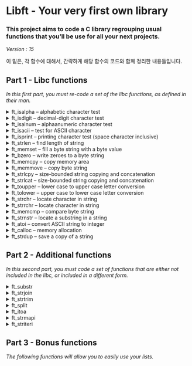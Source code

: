 # Libft - Your very first own library

### This project aims to code a C library regrouping usual functions that you’ll be use for all your next projects.
*Version : 15*

이 밑은, 각 함수에 대해서, 간략하게 해당 함수의 코드와 함께 정리한 내용들입니다.

## Part 1 - Libc functions

*In this first part, you must re-code a set of the libc functions, as defined in their
man.*

<details>
    <summary>ft_isalpha – alphabetic character test</summary>

<!-- MARKDOWN-AUTO-DOCS:START (CODE:src=./libft/ft_isalpha.c) -->
<!-- The below code snippet is automatically added from ./libft/ft_isalpha.c -->
```c
/* ************************************************************************** */
/*                                                                            */
/*                                                        :::      ::::::::   */
/*   ft_isalpha.c                                       :+:      :+:    :+:   */
/*                                                    +:+ +:+         +:+     */
/*   By: tjo <tjo@student.42seoul.kr>               +#+  +:+       +#+        */
/*                                                +#+#+#+#+#+   +#+           */
/*   Created: 2022/03/10 15:09:42 by tjo               #+#    #+#             */
/*   Updated: 2022/03/10 15:57:06 by tjo              ###   ########.fr       */
/*                                                                            */
/* ************************************************************************** */

int	ft_isalpha(int c)
{
	return (('A' <= c && c <= 'Z') || ('a' <= c && c <= 'z'));
}
```
<!-- MARKDOWN-AUTO-DOCS:END -->
* 인자가 알파벳에 속한다면 1을 리턴하고, 아니라면 0을 리턴한다.

- - -
</details>

<details>
    <summary>ft_isdigit – decimal-digit character test</summary>

<!-- MARKDOWN-AUTO-DOCS:START (CODE:src=./libft/ft_isdigit.c) -->
<!-- The below code snippet is automatically added from ./libft/ft_isdigit.c -->
```c
/* ************************************************************************** */
/*                                                                            */
/*                                                        :::      ::::::::   */
/*   ft_isdigit.c                                       :+:      :+:    :+:   */
/*                                                    +:+ +:+         +:+     */
/*   By: tjo <tjo@student.42seoul.kr>               +#+  +:+       +#+        */
/*                                                +#+#+#+#+#+   +#+           */
/*   Created: 2022/03/10 15:09:42 by tjo               #+#    #+#             */
/*   Updated: 2022/03/10 15:57:07 by tjo              ###   ########.fr       */
/*                                                                            */
/* ************************************************************************** */

int	ft_isdigit(int c)
{
	return ('0' <= c && c <= '9');
}
```
<!-- MARKDOWN-AUTO-DOCS:END -->
* 인자가 10진수 숫자에 속한다면 1을 리턴하고, 아니라면 0을 리턴한다.
*
- - -
</details>

<details>
    <summary>ft_isalnum – alphaanumeric character test</summary>

<!-- MARKDOWN-AUTO-DOCS:START (CODE:src=./libft/ft_isalnum.c) -->
<!-- The below code snippet is automatically added from ./libft/ft_isalnum.c -->
```c
/* ************************************************************************** */
/*                                                                            */
/*                                                        :::      ::::::::   */
/*   ft_isalnum.c                                       :+:      :+:    :+:   */
/*                                                    +:+ +:+         +:+     */
/*   By: tjo <tjo@student.42seoul.kr>               +#+  +:+       +#+        */
/*                                                +#+#+#+#+#+   +#+           */
/*   Created: 2022/03/10 15:09:42 by tjo               #+#    #+#             */
/*   Updated: 2022/03/10 15:56:53 by tjo              ###   ########.fr       */
/*                                                                            */
/* ************************************************************************** */

int	ft_isalnum(int c)
{
	return (('0' <= c && c <= '9') \
	|| ('a' <= c && c <= 'z') || ('A' <= c && c <= 'Z'));
}
```
<!-- MARKDOWN-AUTO-DOCS:END -->
* 인자가 알파벳이나, 10진수 숫자에 속한다면 1을 리턴하고, 아니라면 0을 리턴한다.

- - -
</details>

<details>
    <summary>ft_isacii – test for ASCII character</summary>

<!-- MARKDOWN-AUTO-DOCS:START (CODE:src=./libft/ft_isascii.c) -->
<!-- The below code snippet is automatically added from ./libft/ft_isascii.c -->
```c
/* ************************************************************************** */
/*                                                                            */
/*                                                        :::      ::::::::   */
/*   ft_isascii.c                                       :+:      :+:    :+:   */
/*                                                    +:+ +:+         +:+     */
/*   By: tjo <tjo@student.42seoul.kr>               +#+  +:+       +#+        */
/*                                                +#+#+#+#+#+   +#+           */
/*   Created: 2022/03/10 15:51:01 by tjo               #+#    #+#             */
/*   Updated: 2022/03/10 15:51:52 by tjo              ###   ########.fr       */
/*                                                                            */
/* ************************************************************************** */

int	ft_isascii(int c)
{
	return (0 <= c && c <= 0177);
}
```
<!-- MARKDOWN-AUTO-DOCS:END -->
* 인자가 아스키코드에 속한다면 1을 리턴하고, 아니라면 0을 리턴한다.

- - -
</details>

<details>
    <summary>ft_isprint – printing character test (space character inclusive)</summary>

<!-- MARKDOWN-AUTO-DOCS:START (CODE:src=./libft/ft_isprint.c) -->
<!-- The below code snippet is automatically added from ./libft/ft_isprint.c -->
```c
/* ************************************************************************** */
/*                                                                            */
/*                                                        :::      ::::::::   */
/*   ft_isprint.c                                       :+:      :+:    :+:   */
/*                                                    +:+ +:+         +:+     */
/*   By: tjo <tjo@student.42seoul.kr>               +#+  +:+       +#+        */
/*                                                +#+#+#+#+#+   +#+           */
/*   Created: 2022/03/10 15:52:10 by tjo               #+#    #+#             */
/*   Updated: 2022/03/10 15:53:37 by tjo              ###   ########.fr       */
/*                                                                            */
/* ************************************************************************** */

int	ft_isprint(int c)
{
	return (040 <= c && c <= 0176);
}
```
<!-- MARKDOWN-AUTO-DOCS:END -->
* 인자가 출력가능한 문자에 속한다면 1을 리턴하고, 아니라면 0을 리턴한다.

- - -
</details>

<details>
    <summary>ft_strlen – find length of string</summary>

<!-- MARKDOWN-AUTO-DOCS:START (CODE:src=./libft/ft_strlen.c) -->
<!-- The below code snippet is automatically added from ./libft/ft_strlen.c -->
```c
/* ************************************************************************** */
/*                                                                            */
/*                                                        :::      ::::::::   */
/*   ft_strlen.c                                        :+:      :+:    :+:   */
/*                                                    +:+ +:+         +:+     */
/*   By: tjo <tjo@student.42seoul.kr>               +#+  +:+       +#+        */
/*                                                +#+#+#+#+#+   +#+           */
/*   Created: 2022/03/10 15:53:54 by tjo               #+#    #+#             */
/*   Updated: 2022/03/24 15:04:23 by tjo              ###   ########.fr       */
/*                                                                            */
/* ************************************************************************** */

int	ft_strlen(const char *s)
{
	int	n;

	n = 0;
	while (s[n])
		n++;
	return (n);
}
```
<!-- MARKDOWN-AUTO-DOCS:END -->
* 인자로 주어진 스트링의 길이를 리턴한다
* 스트링의 마지막 글자가 널 문자인 것을 이용해서, 문자열의 길이를 찾는다.

- - -
</details>

<details>
    <summary>ft_memset – fill a byte string with a byte value</summary>

<!-- MARKDOWN-AUTO-DOCS:START (CODE:src=./libft/ft_memset.c) -->
<!-- The below code snippet is automatically added from ./libft/ft_memset.c -->
```c
/* ************************************************************************** */
/*                                                                            */
/*                                                        :::      ::::::::   */
/*   ft_memset.c                                        :+:      :+:    :+:   */
/*                                                    +:+ +:+         +:+     */
/*   By: tjo <tjo@student.42seoul.kr>               +#+  +:+       +#+        */
/*                                                +#+#+#+#+#+   +#+           */
/*   Created: 2022/03/10 15:55:06 by tjo               #+#    #+#             */
/*   Updated: 2022/04/07 20:51:26 by tjo              ###   ########.fr       */
/*                                                                            */
/* ************************************************************************** */

#include"./libft.h"

void	*ft_memset(void *b, int c, size_t len)
{
	char	*cur;

	cur = (char *)b;
	while (len--)
		*(cur++) = (char)c;
	return (b);
}
```
<!-- MARKDOWN-AUTO-DOCS:END -->
* 인자로 주어진 포인터 b부터, *len* 만큼의 바이트를 c로 채운 후 그 주소의 포인터를 리턴한다.
* 메모리를 한 바이트씩 채우기 위해, *void*\*를 *char*\*로 변환해서 사용했다.

- - -
</details>

<details>
    <summary>ft_bzero – write zeroes to a byte string</summary>

<!-- MARKDOWN-AUTO-DOCS:START (CODE:src=./libft/ft_bzero.c) -->
<!-- The below code snippet is automatically added from ./libft/ft_bzero.c -->
```c
/* ************************************************************************** */
/*                                                                            */
/*                                                        :::      ::::::::   */
/*   ft_bzero.c                                         :+:      :+:    :+:   */
/*                                                    +:+ +:+         +:+     */
/*   By: tjo <tjo@student.42seoul.kr>               +#+  +:+       +#+        */
/*                                                +#+#+#+#+#+   +#+           */
/*   Created: 2022/03/22 14:58:52 by tjo               #+#    #+#             */
/*   Updated: 2022/04/07 20:50:42 by tjo              ###   ########.fr       */
/*                                                                            */
/* ************************************************************************** */

#include"./libft.h"

void	ft_bzero(void *s, size_t n)
{
	while (n--)
		*(char *)(s++) = 0;
}
```
<!-- MARKDOWN-AUTO-DOCS:END -->
* 인자로 주어진 포인터 *s*부터, *n* 만큼의 바이트를 0으로 채운다.
* 메모리를 한 바이트씩 채우기 위해, *void*\*를 *char*\*로 변환해서 사용했다.

- - -
</details>

<details>
    <summary>ft_memcpy – copy memory area</summary>

<!-- MARKDOWN-AUTO-DOCS:START (CODE:src=./libft/ft_memcpy.c) -->
<!-- The below code snippet is automatically added from ./libft/ft_memcpy.c -->
```c
/* ************************************************************************** */
/*                                                                            */
/*                                                        :::      ::::::::   */
/*   ft_memcpy.c                                        :+:      :+:    :+:   */
/*                                                    +:+ +:+         +:+     */
/*   By: tjo <tjo@student.42seoul.kr>               +#+  +:+       +#+        */
/*                                                +#+#+#+#+#+   +#+           */
/*   Created: 2022/03/22 15:00:13 by tjo               #+#    #+#             */
/*   Updated: 2022/04/07 20:51:23 by tjo              ###   ########.fr       */
/*                                                                            */
/* ************************************************************************** */

#include"./libft.h"

void	*ft_memcpy(void *dst, const void *src, size_t n)
{
	size_t	cur;

	if (!dst && !src)
		return (0);
	cur = -1;
	while (++cur < n)
		*(char *)(dst + cur) = *((char *)src + (cur));
	return (dst);
}
```
<!-- MARKDOWN-AUTO-DOCS:END -->
* *src* 포인터로부터 *n* 만큼의 바이트를, *dst* 포인터부터 붙여넣은 후 그 주소의 포인터를 리턴한다.
* 메모리를 한 바이트씩 채우기 위해, *void*\*를 *char*\*로 변환해서 사용했다.

- - -
</details>

<details>
    <summary>ft_memmove – copy byte string</summary>

<!-- MARKDOWN-AUTO-DOCS:START (CODE:src=./libft/ft_memmove.c) -->
<!-- The below code snippet is automatically added from ./libft/ft_memmove.c -->
```c
/* ************************************************************************** */
/*                                                                            */
/*                                                        :::      ::::::::   */
/*   ft_memmove.c                                       :+:      :+:    :+:   */
/*                                                    +:+ +:+         +:+     */
/*   By: tjo <tjo@student.42seoul.kr>               +#+  +:+       +#+        */
/*                                                +#+#+#+#+#+   +#+           */
/*   Created: 2022/03/22 15:10:24 by tjo               #+#    #+#             */
/*   Updated: 2022/04/07 23:27:49 by tjo              ###   ########.fr       */
/*                                                                            */
/* ************************************************************************** */

#include"./libft.h"

void	*ft_memmove(void *dst, const void *src, size_t len)
{
	size_t	cur;

	if (!dst && !src)
		return (0);
	if (dst < src)
	{
		cur = 0;
		while (0 <= cur && cur < len)
		{
			*((char *)dst + cur) = *((char *)src + cur);
			cur++;
		}
	}
	else
	{
		cur = len - 1;
		while (0 <= cur && cur < len)
		{
			*((char *)dst + cur) = *((char *)src + cur);
			cur--;
		}
	}
	return (dst);
}
```
<!-- MARKDOWN-AUTO-DOCS:END -->
* *src* 포인터로부터 *n* 만큼의 바이트를, *dst* 포인터부터 붙여넣은 후 그 주소의 포인터를 리턴한다.
* 메모리를 한 바이트씩 채우기 위해, *void*\*를 *char*\*로 변환해서 사용했다.
* **ft_memcpy**와 다른 점은, **ft_memmove**는 두 메모리가 겹쳐있더라도 문제가 생기지 않는 방식으로 복사한다는 점이다.
* *dst*가 *src*보다 앞 쪽 메모리에 위치한다면 *src*의 앞부터 순차적으로 복사하며, 반대의 경우라면 *src*의 뒤부터 순차적으로 복사하여 데이터가 덮어씌워지는 것을 방지한다.

- - -
</details>

<details>
    <summary>ft_strlcpy – size-bounded string copying and concatenation</summary>

<!-- MARKDOWN-AUTO-DOCS:START (CODE:src=./libft/ft_strlcpy.c) -->
<!-- The below code snippet is automatically added from ./libft/ft_strlcpy.c -->
```c
/* ************************************************************************** */
/*                                                                            */
/*                                                        :::      ::::::::   */
/*   ft_strlcpy.c                                       :+:      :+:    :+:   */
/*                                                    +:+ +:+         +:+     */
/*   By: tjo <tjo@student.42seoul.kr>               +#+  +:+       +#+        */
/*                                                +#+#+#+#+#+   +#+           */
/*   Created: 2022/03/22 15:13:39 by tjo               #+#    #+#             */
/*   Updated: 2022/04/08 00:43:27 by tjo              ###   ########.fr       */
/*                                                                            */
/* ************************************************************************** */

#include"./libft.h"

size_t	ft_strlcpy(char *dst, const char *src, size_t dstsize)
{
	size_t const	src_len = ft_strlen(src);
	size_t			cur;

	if (dstsize == 0)
		return (src_len);
	cur = 0;
	while (cur < src_len && cur < dstsize - 1)
	{
		dst[cur] = src[cur];
		cur++;
	}
	dst[cur] = '\0';
	return (src_len);
}
```
<!-- MARKDOWN-AUTO-DOCS:END -->
* *src* 스트링을, *dst* 스트링의 위치에 복사한 뒤 *src* 스트링의 길이를 리턴한다.
* *dstsize*는 *dst* 포인터에 할당된 공간의 크기를 의미한다. 만약 *dst* 스트링이 *dstsize*보다 크다면, 해당 스트링은 비정상적인 스트링인 것이다.
* 리턴값을 통해 스트링이 온전히 복사되었는지 확인할 수 있다. 만약 *dstsize*보다 리턴값이 크다면, *src* 스트링이 일부 잘려서 복사된 것이다.
* *dstsize*가 1 이상이고, 인자로 주어진 *dst* 스트링이 정상이라면, 수정된 *dst* 스트링은 NULL-termination이 보장된다.

- - -
</details>

<details>
    <summary>ft_strlcat – size-bounded string copying and concatenation</summary>

<!-- MARKDOWN-AUTO-DOCS:START (CODE:src=./libft/ft_strlcat.c) -->
<!-- The below code snippet is automatically added from ./libft/ft_strlcat.c -->
```c
/* ************************************************************************** */
/*                                                                            */
/*                                                        :::      ::::::::   */
/*   ft_strlcat.c                                       :+:      :+:    :+:   */
/*                                                    +:+ +:+         +:+     */
/*   By: tjo <tjo@student.42seoul.kr>               +#+  +:+       +#+        */
/*                                                +#+#+#+#+#+   +#+           */
/*   Created: 2022/03/22 15:23:51 by tjo               #+#    #+#             */
/*   Updated: 2022/04/07 20:51:50 by tjo              ###   ########.fr       */
/*                                                                            */
/* ************************************************************************** */

#include"./libft.h"

size_t	ft_strlcat(char *dst, const char *src, size_t dstsize)
{
	size_t	src_len;
	size_t	dst_len;
	size_t	cur;

	src_len = ft_strlen(src);
	dst_len = 0;
	while (dst[dst_len])
	{
		if (dstsize < dst_len)
			return (dstsize + src_len);
		dst_len++;
	}
	if (dstsize < dst_len)
		return (dstsize + src_len);
	cur = dst_len;
	while (cur - dst_len < src_len && cur + 1 < dstsize)
	{
		dst[cur] = src[cur - dst_len];
		cur++;
	}
	dst[cur] = '\0';
	return (dst_len + src_len);
}
```
<!-- MARKDOWN-AUTO-DOCS:END -->
* *src* 스트링을, *dst* 스트링의 뒤부터 이어붙인 후, 만들어 질 스트링의 길이를 리턴한다.
* *dstsize*는 *dst* 포인터에 할당된 공간의 크기를 의미한다. 만약 *dst* 스트링이 *dstsize*보다 크다면, 해당 스트링은 비정상적인 스트링인 것이다.
* 리턴값을 통해 스트링이 온전히 복사되었는지 확인할 수 있다. 만약 *dstsize*보다 리턴값이 크다면, *src* 스트링이 일부 잘려서 복사된 것이다.
* dstsize가 1 이상이고, 인자로 주어진 *dst* 스트링이 정상이라면, 수정된 *dst* 스트링은 NULL-termination이 보장된다.

- - -
</details>

<details>
    <summary>ft_toupper – lower case to upper case letter conversion</summary>

<!-- MARKDOWN-AUTO-DOCS:START (CODE:src=./libft/ft_toupper.c) -->
<!-- The below code snippet is automatically added from ./libft/ft_toupper.c -->
```c
/* ************************************************************************** */
/*                                                                            */
/*                                                        :::      ::::::::   */
/*   ft_toupper.c                                       :+:      :+:    :+:   */
/*                                                    +:+ +:+         +:+     */
/*   By: tjo <tjo@student.42seoul.kr>               +#+  +:+       +#+        */
/*                                                +#+#+#+#+#+   +#+           */
/*   Created: 2022/03/22 15:30:37 by tjo               #+#    #+#             */
/*   Updated: 2022/03/22 15:32:55 by tjo              ###   ########.fr       */
/*                                                                            */
/* ************************************************************************** */

int	ft_toupper(int c)
{
	if ('a' <= c && c <= 'z')
		c += 'A' - 'a';
	return (c);
}
```
<!-- MARKDOWN-AUTO-DOCS:END -->
* 인자가 소문자라면, 대문자로 바꾸어 리턴한다.

- - -
</details>

<details>
    <summary>ft_tolower – upper case to lower case letter conversion</summary>

<!-- MARKDOWN-AUTO-DOCS:START (CODE:src=./libft/ft_tolower.c) -->
<!-- The below code snippet is automatically added from ./libft/ft_tolower.c -->
```c
/* ************************************************************************** */
/*                                                                            */
/*                                                        :::      ::::::::   */
/*   ft_tolower.c.c                                     :+:      :+:    :+:   */
/*                                                    +:+ +:+         +:+     */
/*   By: tjo <tjo@student.42seoul.kr>               +#+  +:+       +#+        */
/*                                                +#+#+#+#+#+   +#+           */
/*   Created: 2022/03/22 15:30:37 by tjo               #+#    #+#             */
/*   Updated: 2022/03/22 15:32:49 by tjo              ###   ########.fr       */
/*                                                                            */
/* ************************************************************************** */

int	ft_tolower(int c)
{
	if ('A' <= c && c <= 'Z')
		c += 'a' - 'A';
	return (c);
}
```
<!-- MARKDOWN-AUTO-DOCS:END -->
* 인자가 대문자라면, 소문자로 바꾸어 리턴한다.

- - -
</details>

<details>
    <summary>ft_strchr – locate character in string</summary>

<!-- MARKDOWN-AUTO-DOCS:START (CODE:src=./libft/ft_strchr.c) -->
<!-- The below code snippet is automatically added from ./libft/ft_strchr.c -->
```c
/* ************************************************************************** */
/*                                                                            */
/*                                                        :::      ::::::::   */
/*   ft_strchr.c                                        :+:      :+:    :+:   */
/*                                                    +:+ +:+         +:+     */
/*   By: tjo <tjo@student.42seoul.kr>               +#+  +:+       +#+        */
/*                                                +#+#+#+#+#+   +#+           */
/*   Created: 2022/03/22 15:33:51 by tjo               #+#    #+#             */
/*   Updated: 2022/04/07 15:08:12 by tjo              ###   ########.fr       */
/*                                                                            */
/* ************************************************************************** */

char	*ft_strchr(const char *s, int c)
{
	char			*cur;
	unsigned char	target;

	cur = (char *)s - 1;
	target = (unsigned char)c;
	while (cur++)
	{
		if (*cur == target)
			return (cur);
		if (*cur == '\0')
		{
			if (c == '\0')
				return (cur);
			else
				return (0);
		}
	}
	return (0);
}
```
<!-- MARKDOWN-AUTO-DOCS:END -->
* 인자로 주어진 *s* 스트링에서, 처음으로 등장하는 *c*의 주소를 리턴한다. 만약 *c*가 존재하지 않는다면 NULL을 리턴한다.

- - -
</details>

<details>
    <summary>ft_strrchr – locate character in string</summary>

<!-- MARKDOWN-AUTO-DOCS:START (CODE:src=./libft/ft_strrchr.c) -->
<!-- The below code snippet is automatically added from ./libft/ft_strrchr.c -->
```c
/* ************************************************************************** */
/*                                                                            */
/*                                                        :::      ::::::::   */
/*   ft_strrchr.c                                       :+:      :+:    :+:   */
/*                                                    +:+ +:+         +:+     */
/*   By: tjo <tjo@student.42seoul.kr>               +#+  +:+       +#+        */
/*                                                +#+#+#+#+#+   +#+           */
/*   Created: 2022/03/22 15:33:51 by tjo               #+#    #+#             */
/*   Updated: 2022/04/07 15:08:49 by tjo              ###   ########.fr       */
/*                                                                            */
/* ************************************************************************** */

char	*ft_strrchr(const char *s, int c)
{
	char			*cur;
	char			*ret;
	unsigned char	target;

	cur = (char *)s - 1;
	target = (unsigned char)c;
	ret = 0;
	while (cur++)
	{
		if (*cur == target)
			ret = cur;
		if (*cur == '\0')
			break ;
	}
	return (ret);
}
```
<!-- MARKDOWN-AUTO-DOCS:END -->
* 인자로 주어진 *s* 스트링에서, 마지막으로 등장하는 *c*의 주소를 리턴한다. 만약 *c*가 존재하지 않는다면 NULL을 리턴한다.

- - -
</details>

<details>
    <summary>ft_memcmp – compare byte string</summary>

<!-- MARKDOWN-AUTO-DOCS:START (CODE:src=./libft/ft_memcmp.c) -->
<!-- The below code snippet is automatically added from ./libft/ft_memcmp.c -->
```c
/* ************************************************************************** */
/*                                                                            */
/*                                                        :::      ::::::::   */
/*   ft_memcmp.c                                        :+:      :+:    :+:   */
/*                                                    +:+ +:+         +:+     */
/*   By: tjo <tjo@student.42seoul.kr>               +#+  +:+       +#+        */
/*                                                +#+#+#+#+#+   +#+           */
/*   Created: 2022/03/24 14:54:13 by tjo               #+#    #+#             */
/*   Updated: 2022/04/07 23:50:27 by tjo              ###   ########.fr       */
/*                                                                            */
/* ************************************************************************** */

#include"./libft.h"

int	ft_memcmp(const void *s1, const void *s2, size_t n)
{
	size_t	i;

	i = 0;
	while (i < n)
	{
		if (*((unsigned char *)s1 + i) != *((unsigned char *)s2 + i))
			return (*((unsigned char *)s1 + i) - *((unsigned char *)s2 + i));
		i++;
	}
	return (0);
}
```
<!-- MARKDOWN-AUTO-DOCS:END -->
* 인자로 주어진 포인터 *s1*, *s2*부터 *n*만큼의 바이트를 *unsigned char*로 비교한다.
* 두 메모리의 값이 일치한다면 0을 리턴하고, 아니라면 첫 번째로 다른 바이트의 차이를 리턴한다.
* 한 바이트씩 비교하기 위해 *void*\*를 *unsigned char*\*로 변환해서 사용했다.

- - -
</details>

<details>
    <summary>ft_strnstr – locate a substring in a string</summary>

<!-- MARKDOWN-AUTO-DOCS:START (CODE:src=./libft/ft_strnstr.c) -->
<!-- The below code snippet is automatically added from ./libft/ft_strnstr.c -->
```c
/* ************************************************************************** */
/*                                                                            */
/*                                                        :::      ::::::::   */
/*   ft_strnstr.c                                       :+:      :+:    :+:   */
/*                                                    +:+ +:+         +:+     */
/*   By: tjo <tjo@student.42seoul.kr>               +#+  +:+       +#+        */
/*                                                +#+#+#+#+#+   +#+           */
/*   Created: 2022/03/24 15:07:24 by tjo               #+#    #+#             */
/*   Updated: 2022/04/07 20:52:01 by tjo              ###   ########.fr       */
/*                                                                            */
/* ************************************************************************** */

#include"./libft.h"

char	*ft_strnstr(const char *haystack, const char *needle, size_t len)
{
	long long	cur_h;
	long long	cur_n;
	long long	len_h;
	long long	len_n;
	int			flag;

	if (!(*needle))
		return ((char *)haystack);
	cur_h = -1;
	len_h = ft_strlen(haystack);
	len_n = ft_strlen(needle);
	while (++cur_h + (size_t)len_n - 1 < len && cur_h + len_n - 1 < len_h)
	{
		cur_n = -1;
		flag = 1;
		while (++cur_n < len_n)
		{
			if (haystack[cur_h + cur_n] != needle[cur_n])
				flag = 0;
		}
		if (flag)
			return ((char *)haystack + cur_h);
	}
	return (0);
}
```
<!-- MARKDOWN-AUTO-DOCS:END -->
* *haystack* 문자열의, *needle* 문자열을 찾아 그 주소를 리턴한다. 최대 *len* 글자까지만 비교한다.
* 만약 *needle* 문자열이 빈 문자열이라면, *haystack* 문자열의 주소를 리턴하며, *needle* 문자열이 존재하지 않는다면 NULL을 리턴한다.

- - -
</details>

<details>
    <summary>ft_atoi – convert ASCII string to integer</summary>

<!-- MARKDOWN-AUTO-DOCS:START (CODE:src=./libft/ft_atoi.c) -->
<!-- The below code snippet is automatically added from ./libft/ft_atoi.c -->
```c
/* ************************************************************************** */
/*                                                                            */
/*                                                        :::      ::::::::   */
/*   ft_atoi.c                                          :+:      :+:    :+:   */
/*                                                    +:+ +:+         +:+     */
/*   By: tjo <tjo@student.42seoul.kr>               +#+  +:+       +#+        */
/*                                                +#+#+#+#+#+   +#+           */
/*   Created: 2022/04/01 04:50:29 by tjo               #+#    #+#             */
/*   Updated: 2022/04/14 14:31:36 by tjo              ###   ########.fr       */
/*                                                                            */
/* ************************************************************************** */

#include"./libft.h"

static int	my_isspace(int c)
{
	return ((9 <= c && c <= 13) || c == 20 || c == 32);
}

static int	my_issign(int c)
{
	return ('+' == c || '-' == c);
}

static int	check_overflow(long long ret, int next_digit)
{
	long long	lim;

	lim = (INT64_MAX - next_digit) / 10;
	return (lim < ret);
}

int	ft_atoi(const char *str)
{
	char		*cur;
	int			minus_cnt;
	long long	ret;

	cur = (char *)str;
	while (my_isspace(*cur))
		cur++;
	ret = 0;
	minus_cnt = 0;
	if (my_issign(*cur))
	{
		if (*cur == '-')
			minus_cnt++;
		cur++;
	}
	while (ft_isdigit(*cur))
	{
		if (check_overflow(ret, (*(cur) - '0')))
			return (minus_cnt - 1);
		ret = ret * 10 + (*(cur++) - '0');
	}
	if (minus_cnt)
		ret *= -1;
	return (ret);
}
```
<!-- MARKDOWN-AUTO-DOCS:END -->
* 인자로 주어진 문자열을 10진수 정수로 변환하여 리턴한다.
* 음수와 양수의 나머지/나눗셈 연산이 다르므로, 음수라면 양수로 바꾸어준다.
* *INT32_MIN*을 양수로 변환하는 과정에서, *int*로는 오버플로우가 일어나므로 *long long*을 사용했다.
* 유효하지 않은 글자가 등장하는 즉시, 지금까지의 결과를 반환한다.
* *atoi*는 64비트 정수형으로 다룰 수 없는 수는 수가 양수일때 -1, 음수일때 0을 반환한다.
* 연산은 무조건 양수로 이루어지므로, 각 연산마다 오버플로우가 일어나는지 확인하여 구현했다.

- - -
</details>

<details>
    <summary>ft_calloc – memory allocation</summary>

<!-- MARKDOWN-AUTO-DOCS:START (CODE:src=./libft/ft_calloc.c) -->
<!-- The below code snippet is automatically added from ./libft/ft_calloc.c -->
```c
/* ************************************************************************** */
/*                                                                            */
/*                                                        :::      ::::::::   */
/*   ft_calloc.c                                        :+:      :+:    :+:   */
/*                                                    +:+ +:+         +:+     */
/*   By: tjo <tjo@student.42seoul.kr>               +#+  +:+       +#+        */
/*                                                +#+#+#+#+#+   +#+           */
/*   Created: 2022/04/01 04:46:24 by tjo               #+#    #+#             */
/*   Updated: 2022/04/07 20:50:44 by tjo              ###   ########.fr       */
/*                                                                            */
/* ************************************************************************** */

#include"./libft.h"

void	*ft_calloc(size_t count, size_t size)
{
	void	*ret;

	ret = malloc(count * size);
	if (!ret)
		return (0);
	ft_bzero(ret, count * size);
	return (ret);
}
```
<!-- MARKDOWN-AUTO-DOCS:END -->
* *count* * *size* 만큼의 공간을 동적할당한 포인터를 리턴한다.
* *malloc*과 다른 점은, 동적할당된 공간을 모두 0으로 초기화 한 뒤 리턴한다는 것이다.

- - -
</details>

<details>
    <summary>ft_strdup – save a copy of a string</summary>

<!-- MARKDOWN-AUTO-DOCS:START (CODE:src=./libft/ft_strdup.c) -->
<!-- The below code snippet is automatically added from ./libft/ft_strdup.c -->
```c
/* ************************************************************************** */
/*                                                                            */
/*                                                        :::      ::::::::   */
/*   ft_strdup.c                                        :+:      :+:    :+:   */
/*                                                    +:+ +:+         +:+     */
/*   By: tjo <tjo@student.42seoul.kr>               +#+  +:+       +#+        */
/*                                                +#+#+#+#+#+   +#+           */
/*   Created: 2022/04/01 04:48:33 by tjo               #+#    #+#             */
/*   Updated: 2022/04/07 20:51:43 by tjo              ###   ########.fr       */
/*                                                                            */
/* ************************************************************************** */

#include"./libft.h"

char	*ft_strdup(const char *s1)
{
	size_t	target_len;
	char	*ret;

	target_len = ft_strlen(s1);
	ret = (char *)malloc(sizeof(char) * target_len + 1);
	if (!ret)
		return (0);
	ft_memmove(ret, s1, target_len);
	ret[target_len] = '\0';
	return (ret);
}
```
<!-- MARKDOWN-AUTO-DOCS:END -->
* *s1* 스트링을 복사한, 새로운 스트링을 동적할당하여 리턴한다.

- - -
</details>


## Part 2 - Additional functions

*In this second part, you must code a set of functions that are either not included in the
libc, or included in a different form.*

<details>
    <summary>ft_substr</summary>

<!-- MARKDOWN-AUTO-DOCS:START (CODE:src=./libft/ft_substr.c) -->
<!-- The below code snippet is automatically added from ./libft/ft_substr.c -->
```c
/* ************************************************************************** */
/*                                                                            */
/*                                                        :::      ::::::::   */
/*   ft_substr.c                                        :+:      :+:    :+:   */
/*                                                    +:+ +:+         +:+     */
/*   By: tjo <tjo@student.42seoul.kr>               +#+  +:+       +#+        */
/*                                                +#+#+#+#+#+   +#+           */
/*   Created: 2022/03/24 15:14:54 by tjo               #+#    #+#             */
/*   Updated: 2022/04/07 20:52:08 by tjo              ###   ########.fr       */
/*                                                                            */
/* ************************************************************************** */

#include"./libft.h"

static size_t	min(size_t a, size_t b)
{
	if (a < b)
		return (a);
	else
		return (b);
}

char	*ft_substr(char const *s, unsigned int start, size_t len)
{
	char	*ret;
	size_t	substr_len;

	if (!s)
		return (0);
	if ((unsigned int)ft_strlen(s) <= start)
	{
		ret = (char *)malloc(sizeof(char) * 1);
		ret[0] = '\0';
		return (ret);
	}
	substr_len = min(len, ft_strlen(s + start));
	ret = (char *)malloc(sizeof(char) * substr_len + 1);
	if (!ret)
		return (0);
	ft_memmove(ret, s + start, substr_len);
	ret[substr_len] = 0;
	return (ret);
}
```
<!-- MARKDOWN-AUTO-DOCS:END -->

> * Param:  
> #1. The string from which to create the substring.   
> #2. The start index of the substring in the string ’s’.  
> #3. The maximum length of the substring.  
> * Return:  
> The substring. NULL if the allocation fails.
> * Desc:  
> Allocates (with malloc(3)) and returns a substring from the string ’s’. The substring begins at index ’start’ and is of maximum size ’len’.

* *start*가 *s*의 길이보다 크다면, 빈 문자열을 반환하도록 예외를 처리해주었다.
* 그렇지 않다면, *ft_memmove*를 이용해서 *(s+start) ~ (s+start + substr_len+1)* 만큼을 옮긴 문자열을 복사해 리턴했다.

- - -
</details>

<details>
    <summary>ft_strjoin</summary>

<!-- MARKDOWN-AUTO-DOCS:START (CODE:src=./libft/ft_strjoin.c) -->
<!-- The below code snippet is automatically added from ./libft/ft_strjoin.c -->
```c
/* ************************************************************************** */
/*                                                                            */
/*                                                        :::      ::::::::   */
/*   ft_strjoin.c                                       :+:      :+:    :+:   */
/*                                                    +:+ +:+         +:+     */
/*   By: tjo <tjo@student.42seoul.kr>               +#+  +:+       +#+        */
/*                                                +#+#+#+#+#+   +#+           */
/*   Created: 2022/03/24 15:14:54 by tjo               #+#    #+#             */
/*   Updated: 2022/04/07 20:51:47 by tjo              ###   ########.fr       */
/*                                                                            */
/* ************************************************************************** */

#include"./libft.h"

char	*ft_strjoin(char const *s1, char const *s2)
{
	char	*ret;
	size_t	s1_len;
	size_t	s2_len;

	if (!s1 || !s2)
		return (0);
	s1_len = ft_strlen(s1);
	s2_len = ft_strlen(s2);
	ret = (char *)malloc(sizeof(char) * s1_len + s2_len + 1);
	if (!ret)
		return (0);
	ft_memmove(ret, s1, s1_len);
	ft_memmove(ret + s1_len, s2, s2_len);
	ret[s1_len + s2_len] = 0;
	return (ret);
}
```
<!-- MARKDOWN-AUTO-DOCS:END -->
> * Param:  
> #1. The prefix string.  
> #2. The suffix string.  
> * Return:  
> The new string. NULL if the allocation fails.  
> * Desc:  
> Allocates (with malloc(3)) and returns a new string, which is the result of the concatenation of ’s1’ and ’s2’.

* *s1*과 *s2*의 길이를 더한 값만큼 동적할당하여, *ft_memmove*를 이용해 복사해 리턴했다.
- - -
</details>

<details>
    <summary>ft_strtrim</summary>

<!-- MARKDOWN-AUTO-DOCS:START (CODE:src=./libft/ft_strtrim.c) -->
<!-- The below code snippet is automatically added from ./libft/ft_strtrim.c -->
```c
/* ************************************************************************** */
/*                                                                            */
/*                                                        :::      ::::::::   */
/*   ft_strtrim.c                                       :+:      :+:    :+:   */
/*                                                    +:+ +:+         +:+     */
/*   By: tjo <tjo@student.42seoul.kr>               +#+  +:+       +#+        */
/*                                                +#+#+#+#+#+   +#+           */
/*   Created: 2022/03/24 15:30:06 by tjo               #+#    #+#             */
/*   Updated: 2022/04/07 20:52:05 by tjo              ###   ########.fr       */
/*                                                                            */
/* ************************************************************************** */

#include"./libft.h"

static int	char_check(const char c, char *set)
{
	set--;
	while (*(++set) != '\0')
		if (c == *set)
			return (1);
	return (0);
}

static void	get_cur(size_t *lcur, size_t *rcur, char const *s1, char const *set)
{
	size_t	s_len;

	s_len = ft_strlen(s1);
	*lcur = 0;
	*rcur = s_len - 1;
	while (1)
	{
		if (!(*lcur < *rcur))
		{
			if (char_check(s1[*lcur], (char *)set))
				(*lcur)++;
			return ;
		}
		else if (*lcur < s_len && char_check(s1[*lcur], (char *)set))
			(*lcur)++;
		else if (0 <= *rcur && char_check(s1[*rcur], (char *)set))
			(*rcur)--;
		else
			return ;
	}
}

char	*ft_strtrim(char const *s1, char const *set)
{
	char	*ret;
	size_t	ret_len;
	size_t	lcur;
	size_t	rcur;

	if (!s1 || !set)
		return (0);
	get_cur(&lcur, &rcur, s1, set);
	ret_len = rcur - lcur + 1;
	ret = (char *)malloc(sizeof(char) * ret_len + 1);
	if (!ret)
		return (0);
	ft_memmove(ret, s1 + lcur, ret_len);
	ret[ret_len] = '\0';
	return (ret);
}
```
<!-- MARKDOWN-AUTO-DOCS:END -->
> * Param:  
> #1. The string to be trimmed.  
> #2. The reference set of characters to trim.  
> * Return:  
> The trimmed string. NULL if the allocation fails.  
> * Desc:  
> Allocates (with malloc(3)) and returns a copy of ’s1’ with the characters specified in ’set’ removed from the beginning and the end of the string.

* *s1*의 양 끝에 커서를 두고, 커서가 가리키는 글자가 *set*에 포함되는지 확인하면서, 움직이는 방법을 사용했다.
* *get_cur* 함수가 끝난 뒤, *lcur*와 *rcur*의 차이만큼을 동적할당한 뒤, *ft_memmove*를 이용해 복사해 리턴했다. 
- - -
</details>

<details>
    <summary>ft_split</summary>

<!-- MARKDOWN-AUTO-DOCS:START (CODE:src=./libft/ft_split.c) -->
<!-- The below code snippet is automatically added from ./libft/ft_split.c -->
```c
/* ************************************************************************** */
/*                                                                            */
/*                                                        :::      ::::::::   */
/*   ft_split.c                                         :+:      :+:    :+:   */
/*                                                    +:+ +:+         +:+     */
/*   By: tjo <tjo@student.42seoul.kr>               +#+  +:+       +#+        */
/*                                                +#+#+#+#+#+   +#+           */
/*   Created: 2022/03/24 15:47:37 by tjo               #+#    #+#             */
/*   Updated: 2022/04/12 15:28:24 by tjo              ###   ########.fr       */
/*                                                                            */
/* ************************************************************************** */

#include"./libft.h"

static size_t	get_substr_cnt(char	*s_cpy, char c)
{
	size_t	cur;
	size_t	ret;

	cur = 0;
	ret = 0;
	while (s_cpy[cur])
	{
		if (s_cpy[cur] == c)
			s_cpy[cur] = 0;
		if (s_cpy[cur] && (cur == 0 || !s_cpy[cur - 1]))
			ret++;
		cur++;
	}
	return (ret);
}

static char	**map_substr(char *s_cpy, size_t ret_cnt, size_t s_len)
{
	char	**ret;
	size_t	cur;
	size_t	ret_cur;

	cur = 0;
	ret_cur = 0;
	ret = (char **)malloc(sizeof(char *) * (ret_cnt + 1));
	if (!ret)
		return (0);
	while (cur < s_len)
	{
		if (s_cpy[cur] && (cur == 0 || !s_cpy[cur - 1]))
			ret[ret_cur++] = ft_strdup(s_cpy + cur);
		cur++;
	}
	ret[ret_cur] = 0;
	free(s_cpy);
	return (ret);
}

char	**ft_split(char const *s, char c)
{
	char	*s_cpy;
	size_t	s_len;
	size_t	ret_cnt;

	if (!s)
		return (0);
	s_len = ft_strlen(s);
	s_cpy = ft_strdup(s);
	ret_cnt = get_substr_cnt(s_cpy, c);
	return (map_substr(s_cpy, ret_cnt, s_len));
}
```
<!-- MARKDOWN-AUTO-DOCS:END -->
> * Param:  
> #1. The string to be split.  
> #2. The delimiter character.  
> * Return:  
> The array of new strings resulting from the split. NULL if the allocation fails.  
> * Desc:  
> Allocates (with malloc(3)) and returns an array of strings obtained by splitting ’s’ using the character ’c’ as a delimiter. The array must be ended by a NULL pointer.

* 주어진 *s*를 마음대로 다루기 위해, *s_cpy*에 *ft_strdup*을 이용해 복사본을 만들었다.
* *s*로 만들 수 있는 substring의 개수를 세는 과정에서, *c*와 동일한 글자는 모두 *'\0'*으로 만들어 주었다.
* 각 substring의 시작부분만 알 수 있다면, 미리 *c*를 *'\0'*으로 바꾸어 놓았으므로 substring의 끝 부분을 구할 필요가 없어진다.
* 각 글자에 대해 문자열의 시작부분인지 확인하면서, *ft_strdup*을 이용해 복사했다.
- - -
</details>

<details>
    <summary>ft_itoa</summary>

<!-- MARKDOWN-AUTO-DOCS:START (CODE:src=./libft/ft_itoa.c) -->
<!-- The below code snippet is automatically added from ./libft/ft_itoa.c -->
```c
/* ************************************************************************** */
/*                                                                            */
/*                                                        :::      ::::::::   */
/*   ft_itoa.c                                          :+:      :+:    :+:   */
/*                                                    +:+ +:+         +:+     */
/*   By: tjo <tjo@student.42seoul.kr>               +#+  +:+       +#+        */
/*                                                +#+#+#+#+#+   +#+           */
/*   Created: 2022/03/29 14:54:06 by tjo               #+#    #+#             */
/*   Updated: 2022/04/07 20:50:54 by tjo              ###   ########.fr       */
/*                                                                            */
/* ************************************************************************** */

#include"./libft.h"

int	get_length(int n)
{
	int	ret;

	ret = 0;
	if (n == 0)
		ret++;
	if (n < 0)
	{
		ret++;
		n *= -1;
	}
	while (n)
	{
		ret++;
		n /= 10;
	}
	return (ret);
}

char	*ft_itoa(int n)
{
	long long	tmp;
	char		*ret;
	int			cur;

	ret = (char *)malloc(sizeof(char) * get_length(n) + 1);
	if (!ret)
		return (0);
	tmp = n;
	cur = 0;
	if (n < 0)
	{
		ret[cur++] = '-';
		tmp *= -1;
	}
	if (n == 0)
		ret[cur++] = '0';
	cur = get_length(n);
	ret[cur] = '\0';
	while (tmp)
	{
		ret[--cur] = tmp % 10 + '0';
		tmp /= 10;
	}
	return (ret);
}
```
<!-- MARKDOWN-AUTO-DOCS:END -->
> * Param:  
> #1. the integer to convert.  
> * Return:  
> The string representing the integer. NULL if the allocation fails.  
> * Desc:  
> Allocates (with malloc(3)) and returns a string representing the integer received as an argument. Negative numbers must be handled.

* 인자로 주어진 *n*를 10으로 나누면서, 이 숫자를 스트링으로 만들기 위해 몇 글자가 필요한지 센다.
* 문자열의 뒤부터, *n*을 10으로 나눈 나머지를 채우는 방법으로 숫자를 스트링으로 변환할 수 있다.
- - -
</details>

<details>
    <summary>ft_strmapi</summary>

<!-- MARKDOWN-AUTO-DOCS:START (CODE:src=./libft/ft_strmapi.c) -->
<!-- The below code snippet is automatically added from ./libft/ft_strmapi.c -->
```c
/* ************************************************************************** */
/*                                                                            */
/*                                                        :::      ::::::::   */
/*   ft_strmapi.c                                       :+:      :+:    :+:   */
/*                                                    +:+ +:+         +:+     */
/*   By: tjo <tjo@student.42seoul.kr>               +#+  +:+       +#+        */
/*                                                +#+#+#+#+#+   +#+           */
/*   Created: 2022/03/29 15:07:09 by tjo               #+#    #+#             */
/*   Updated: 2022/04/07 20:51:56 by tjo              ###   ########.fr       */
/*                                                                            */
/* ************************************************************************** */

#include"./libft.h"

char	*ft_strmapi(char const *s, char (*f)(unsigned int, char))
{
	char	*ret;
	size_t	s_len;
	size_t	cur;

	if (!s || !f)
		return (0);
	cur = 0;
	s_len = ft_strlen(s);
	ret = (char *)malloc(sizeof(char) * s_len + 1);
	if (!ret)
		return (0);
	while (cur < s_len)
	{
		ret[cur] = f(cur, s[cur]);
		cur++;
	}
	ret[cur] = 0;
	return (ret);
}
```
<!-- MARKDOWN-AUTO-DOCS:END -->
> * Param:  
> #1. The string on which to iterate.  
> #2. The function to apply to each character.  
> * Return:  
> The string created from the successive applications of ’f’. Returns NULL if the allocation fails.
> * Desc:  
> Applies the function ’f’ to each character of the string ’s’ , and passing its index as first argument to create a new string (with malloc(3)) resulting from successive applications of ’f’.

* *s*의 글자수를 세어 그만큼 동적할당한 뒤, 각 글자에 *f()*를 적용한 결과를 순서대로 저장해 리턴했다.
- - -
</details>

<details>
    <summary>ft_striteri</summary>

<!-- MARKDOWN-AUTO-DOCS:START (CODE:src=./libft/ft_striteri.c) -->
<!-- The below code snippet is automatically added from ./libft/ft_striteri.c -->
```c
/* ************************************************************************** */
/*                                                                            */
/*                                                        :::      ::::::::   */
/*   ft_striteri.c                                      :+:      :+:    :+:   */
/*                                                    +:+ +:+         +:+     */
/*   By: tjo <tjo@student.42seoul.kr>               +#+  +:+       +#+        */
/*                                                +#+#+#+#+#+   +#+           */
/*   Created: 2022/03/29 15:11:02 by tjo               #+#    #+#             */
/*   Updated: 2022/04/07 14:29:48 by tjo              ###   ########.fr       */
/*                                                                            */
/* ************************************************************************** */

void	ft_striteri(char *s, void (*f)(unsigned int, char*))
{
	char	*cur;

	cur = s;
	if (!cur)
		return ;
	while (*cur)
	{
		f(cur - s, cur);
		cur++;
	}
}
```
<!-- MARKDOWN-AUTO-DOCS:END -->
> * Param:  
> #1. The string on which to iterate.  
> #2. The function to apply to each character.  
> * Return:  
> None.
> * Desc:  
> Applies the function f to each character of the string passed as argument, and passing its index as first argument. Each character is passed by address to f to be modified if necessary

* 각 글자의 인덱스가 필요하므로, 포인터 *s*를 복사한 포인터 *cur*를 만들었다.
* *\*cur*이 *'\0'*이 될 때 까지, 각 글자에 *f()*를 적용했다.
- - -
</details>

## Part 3 - Bonus functions

*The following functions will allow you to easily use your lists.*
